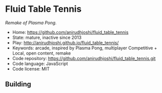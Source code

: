 # Fluid Table Tennis

_Remake of Plasma Pong._

- Home: https://github.com/anirudhjoshi/fluid_table_tennis
- State: mature, inactive since 2013
- Play: http://anirudhjoshi.github.io/fluid_table_tennis/
- Keywords: arcade, inspired by Plasma Pong, multiplayer Competitive + Local, open content, remake
- Code repository: https://github.com/anirudhjoshi/fluid_table_tennis.git
- Code language: JavaScript
- Code license: MIT

## Building
